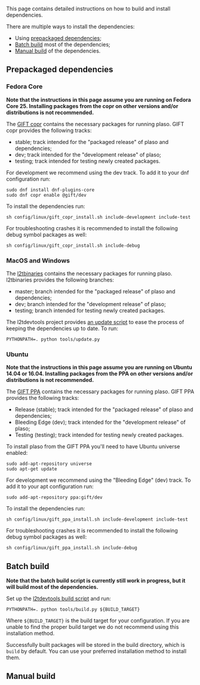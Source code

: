 This page contains detailed instructions on how to build and install dependencies.

There are multiple ways to install the dependencies:

* Using [prepackaged dependencies](https://github.com/log2timeline/plaso/wiki/Dependencies#prepackaged-dependencies);
* [Batch build](https://github.com/log2timeline/plaso/wiki/Dependencies#batch-build) most of the dependencies;
* [Manual build](https://github.com/log2timeline/plaso/wiki/Dependencies#manual-build) of the dependencies.

## Prepackaged dependencies

### Fedora Core

**Note that the instructions in this page assume you are running on Fedora Core 25. Installing packages from the copr on other versions and/or distributions is not recommended.**

The [GIFT copr](https://copr.fedorainfracloud.org/groups/g/gift/coprs/) contains the necessary packages for running plaso. GIFT copr provides the following tracks:

* stable; track intended for the "packaged release" of plaso and dependencies;
* dev; track intended for the "development release" of plaso;
* testing; track intended for testing newly created packages.

For development we recommend using the dev track. To add it to your dnf configuration run:

```
sudo dnf install dnf-plugins-core
sudo dnf copr enable @gift/dev
```

To install the dependencies run:

```
sh config/linux/gift_copr_install.sh include-development include-test
```

For troubleshooting crashes it is recommended to install the following debug symbol packages as well:

```
sh config/linux/gift_copr_install.sh include-debug
```

### MacOS and Windows

The [l2tbinaries](https://github.com/log2timeline/l2tbinaries) contains the necessary packages for running plaso. l2tbinaries provides the following branches:

* master; branch intended for the "packaged release" of plaso and dependencies;
* dev; branch intended for the "development release" of plaso;
* testing; branch intended for testing newly created packages.

The l2tdevtools project provides [an update script](https://github.com/log2timeline/l2tdevtools/wiki/Update-script) to ease the process of keeping the dependencies up to date. To run:

```
PYTHONPATH=. python tools/update.py
```

### Ubuntu

**Note that the instructions in this page assume you are running on Ubuntu 14.04 or 16.04. Installing packages from the PPA on other versions and/or distributions is not recommended.**

The [GIFT PPA](https://launchpad.net/~gift) contains the necessary packages for running plaso. GIFT PPA provides the following tracks:

* Release (stable); track intended for the "packaged release" of plaso and dependencies;
* Bleeding Edge (dev); track intended for the "development release" of plaso;
* Testing (testing); track intended for testing newly created packages.

To install plaso from the GIFT PPA you'll need to have Ubuntu universe enabled:

```
sudo add-apt-repository universe
sudo apt-get update
```

For development we recommend using the "Bleeding Edge" (dev) track. To add it to your apt configuration run:

```
sudo add-apt-repository ppa:gift/dev
```

To install the dependencies run:

```
sh config/linux/gift_ppa_install.sh include-development include-test
```

For troubleshooting crashes it is recommended to install the following debug symbol packages as well:

```
sh config/linux/gift_ppa_install.sh include-debug
```

## Batch build

**Note that the batch build script is currently still work in progress, but it will build most of the dependencies.**

Set up the [l2tdevtools build script](https://github.com/log2timeline/l2tdevtools/wiki/Build-script) and run:

```
PYTHONPATH=. python tools/build.py ${BUILD_TARGET}
```

Where `${BUILD_TARGET}` is the build target for your configuration. If you are unable to find the proper build target we do not recommend using this installation method.

Successfully built packages will be stored in the build directory, which is `build` by default. You can use your preferred installation method to install them.

## Manual build
